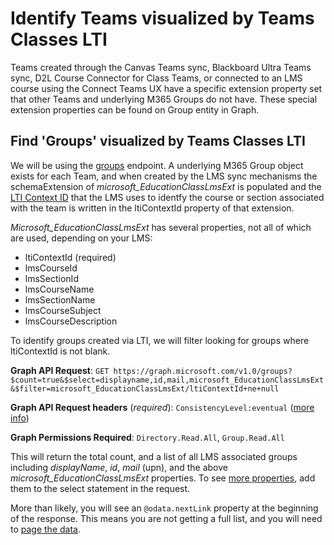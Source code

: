 # Identify Teams visualized by Teams Classes LTI
Teams created through the Canvas Teams sync, Blackboard Ultra Teams sync, D2L Course Connector for Class Teams, or connected to an LMS course using the Connect Teams UX have a specific extension property set that other Teams and underlying M365 Groups do not have. These special extension properties can be found on Group entity in Graph.

## Find 'Groups' visualized by Teams Classes LTI
We will be using the [groups](https://docs.microsoft.com/en-us/graph/api/group-list?view=graph-rest-1.0&tabs=http) endpoint. A underlying M365 Group object exists for each Team, and when created by the LMS sync mechanisms the schemaExtension of _microsoft_EducationClassLmsExt_ is populated and the [LTI Context ID](https://www.imsglobal.org/spec/lti/v1p3/#lti-context-variable) that the LMS uses to identfy the course or section associated with the team is written in the ltiContextId property of that extension.

_Microsoft_EducationClassLmsExt_ has several properties, not all of which are used, depending on your LMS:
- ltiContextId (required)
- lmsCourseId
- lmsSectionId
- lmsCourseName
- lmsSectionName
- lmsCourseSubject
- lmsCourseDescription

To identify groups created via LTI, we will filter looking for groups where ltiContextId is not blank.

**Graph API Request**: `GET https://graph.microsoft.com/v1.0/groups?$count=true&$select=displayname,id,mail,microsoft_EducationClassLmsExt&$filter=microsoft_EducationClassLmsExt/ltiContextId+ne+null`

**Graph API Request headers** (_required_): `ConsistencyLevel:eventual` ([more info](https://docs.microsoft.com/en-us/graph/aad-advanced-queries?view=graph-rest-1.0&tabs=http))

**Graph Permissions Required**: `Directory.Read.All`, `Group.Read.All`


This will return the total count, and a list of all LMS associated groups including _displayName_, _id_, _mail_ (upn), and the above _microsoft_EducationClassLmsExt_ properties. To see [more properties](https://docs.microsoft.com/en-us/graph/api/resources/group?view=graph-rest-1.0#properties), add them to the select statement in the request.

More than likely, you will see an `@odata.nextLink` property at the beginning of the response. This means you are not getting a full list, and you will need to [page the data](https://docs.microsoft.com/en-us/graph/paging).  

